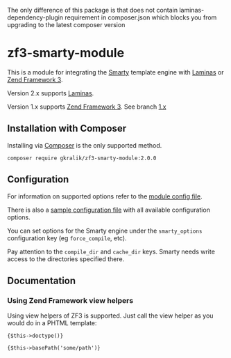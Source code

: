 The only difference of this package is that does not contain laminas-dependency-plugin requirement in composer.json which blocks you from upgrading to the latest composer version

# zf3-smarty-module

This is a module for integrating the [Smarty](http://www.smarty.net) template engine with [Laminas](https://getlaminas.org/) or [Zend Framework 3](http://framework.zend.com).

Version 2.x supports [Laminas](https://getlaminas.org/).

Version 1.x supports [Zend Framework 3](http://framework.zend.com). See branch [1.x](https://github.com/gkralik/zf3-smarty-module/tree/1.x)

## Installation with Composer

Installing via [Composer](http://getcomposer.org) is the only supported method.

```shell script
composer require gkralik/zf3-smarty-module:2.0.0
```

## Configuration

For information on supported options refer to the [module config file](https://github.com/gkralik/zf3-smarty-module/tree/master/config/module.config.php).

There is also a [sample configuration file](https://github.com/gkralik/zf3-smarty-module/tree/master/config/zf3-smarty-module.config.php.dist) with all available configuration options.

You can set options for the Smarty engine under the `smarty_options` configuration key (eg `force_compile`, etc).

Pay attention to the `compile_dir` and `cache_dir` keys. Smarty needs write access to the directories specified there.

## Documentation

### Using Zend Framework view helpers

Using view helpers of ZF3 is supported. Just call the view helper as you would do in a PHTML template:

```smarty
{$this->doctype()}

{$this->basePath('some/path')}
```
